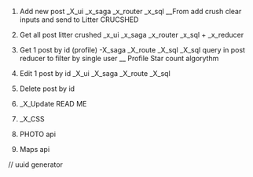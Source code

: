 1. Add new post 
  _X_ui _x_saga _x_router _x_sql
  __From add crush clear inputs and send to Litter CRUCSHED 

2. Get all post litter crushed 
  _x_ui _x_saga _x_router _x_sql + _x_reducer 

3. Get 1 post by id (profile)
  -X_saga _X_route _X_sql
    _X_sql query in post reducer to filter by single user 
    __ Profile Star count algorythm  

4. Edit 1 post by id 
  _X_ui _X_saga _X_route _X_sql 

5. Delete post by id

6. _X_Update READ ME

7. _X_CSS

8. PHOTO api 

9. Maps api 

// uuid generator  